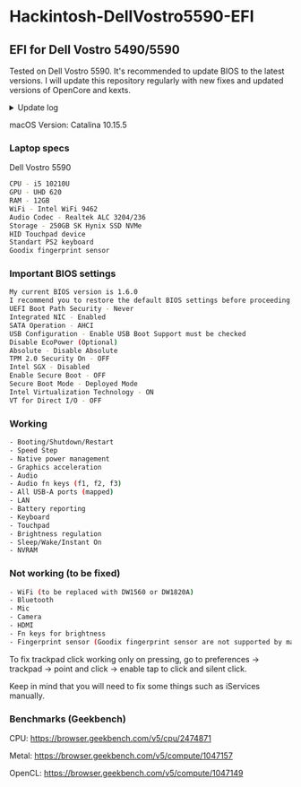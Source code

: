 # Hackintosh-DellVostro5590-EFI
## EFI for Dell Vostro 5490/5590

Tested on Dell Vostro 5590. It's recommended to update BIOS to the latest versions. I will update this repository regularly with new fixes and updated versions of OpenCore and kexts.

<details>
<summary>Update log</summary>
<br>
  - 13 Apr 2020 - fixed power management and trackpad
<br>
  - 22 May 2020 - updated kexts and OpenCore to version 0.5.8, fixed some minor issues
<br>
  - 10 Jun 2020 - fixed the no audio issue, updated kexts and OpenCore to version 0.5.9, changed SMBIOS to MacBookPro15,4
</details>

macOS Version: Catalina 10.15.5

### Laptop specs
Dell Vostro 5590
```sh
CPU - i5 10210U
GPU - UHD 620
RAM - 12GB
WiFi - Intel WiFi 9462
Audio Codec - Realtek ALC 3204/236
Storage - 250GB SK Hynix SSD NVMe
HID Touchpad device
Standart PS2 keyboard
Goodix fingerprint sensor
```

### Important BIOS settings
```sh
My current BIOS version is 1.6.0
I recommend you to restore the default BIOS settings before proceeding
UEFI Boot Path Security - Never
Integrated NIC - Enabled
SATA Operation - AHCI
USB Configuration - Enable USB Boot Support must be checked
Disable EcoPower (Optional)
Absolute - Disable Absolute
TPM 2.0 Security On - OFF
Intel SGX - Disabled
Enable Secure Boot - OFF
Secure Boot Mode - Deployed Mode
Intel Virtualization Technology - ON
VT for Direct I/O - OFF
```

### Working
```sh
- Booting/Shutdown/Restart
- Speed Step
- Native power management
- Graphics acceleration 
- Audio
- Audio fn keys (f1, f2, f3)
- All USB-A ports (mapped)
- LAN
- Battery reporting
- Keyboard
- Touchpad
- Brightness regulation
- Sleep/Wake/Instant On
- NVRAM
```

### Not working (to be fixed)
```sh
- WiFi (to be replaced with DW1560 or DW1820A)
- Bluetooth
- Mic
- Camera
- HDMI
- Fn keys for brightness
- Fingerprint sensor (Goodix fingerprint sensor are not supported by macOS)
```
To fix trackpad click working only on pressing, go to preferences -> trackpad -> point and click -> enable tap to click and silent click.

Keep in mind that you will need to fix some things such as iServices manually.

### Benchmarks (Geekbench)

CPU:
https://browser.geekbench.com/v5/cpu/2474871

Metal:
https://browser.geekbench.com/v5/compute/1047157

OpenCL:
https://browser.geekbench.com/v5/compute/1047149
